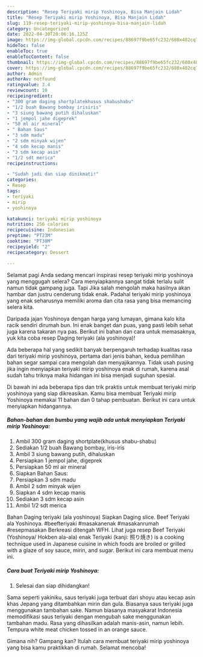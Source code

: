 ```yaml
---
description: "Resep Teriyaki mirip Yoshinoya, Bisa Manjain Lidah"
title: "Resep Teriyaki mirip Yoshinoya, Bisa Manjain Lidah"
slug: 119-resep-teriyaki-mirip-yoshinoya-bisa-manjain-lidah
category: Uncategorized
date: 2022-04-30T20:06:16.125Z
image: https://img-global.cpcdn.com/recipes/88697f9be65fc232/680x482cq70/teriyaki-mirip-yoshinoya-foto-resep-utama.jpg
hideToc: false
enableToc: true
enableTocContent: false
thumbnail: https://img-global.cpcdn.com/recipes/88697f9be65fc232/680x482cq70/teriyaki-mirip-yoshinoya-foto-resep-utama.jpg
cover: https://img-global.cpcdn.com/recipes/88697f9be65fc232/680x482cq70/teriyaki-mirip-yoshinoya-foto-resep-utama.jpg
author: Admin
authorAv: notfound
ratingvalue: 3.4
reviewcount: 10
recipeingredient:
- "300 gram daging shortplatekhusus shabushabu"
- "1/2 buah Bawang bombay irisiris"
- "3 siung bawang putih dihaluskan"
- "1 jempol jahe digeprek"
- "50 ml air mineral"
- " Bahan Saus"
- "3 sdm madu"
- "2 sdm minyak wijen"
- "4 sdm kecap manis"
- "3 sdm kecap asin"
- "1/2 sdt merica"
recipeinstructions:

- "Sudah jadi dan siap dinikmati!"
categories:
- Resep
tags:
- teriyaki
- mirip
- yoshinoya

katakunci: teriyaki mirip yoshinoya 
nutrition: 256 calories
recipecuisine: Indonesian
preptime: "PT23M"
cooktime: "PT30M"
recipeyield: "2"
recipecategory: Dessert

---
```



Selamat pagi Anda sedang mencari inspirasi resep teriyaki mirip yoshinoya yang menggugah selera? Cara menyiapkannya sangat tidak terlalu sulit namun tidak gampang juga. Tapi Jika salah mengolah maka hasilnya akan hambar dan justru cenderung tidak enak. Padahal teriyaki mirip yoshinoya yang enak seharusnya memiliki aroma dan cita rasa yang bisa memancing selera kita.


Daripada jajan Yoshinoya dengan harga yang lumayan, gimana kalo kita racik sendiri dirumah bun. Ini enak banget dan puas, yang pasti lebih sehat juga karena takaran nya pas. Berikut ini bahan dan cara untuk memasaknya, yuk kita coba resep Daging teriyaki (ala yoshinoya)!

Ada beberapa hal yang sedikit banyak berpengaruh terhadap kualitas rasa dari teriyaki mirip yoshinoya, pertama dari jenis bahan, kedua pemilihan bahan segar sampai cara mengolah dan menyajikannya. Tidak usah pusing jika ingin menyiapkan teriyaki mirip yoshinoya enak di rumah, karena asal sudah tahu triknya maka hidangan ini bisa menjadi suguhan spesial.


Di bawah ini ada beberapa tips dan trik praktis untuk membuat teriyaki mirip yoshinoya yang siap dikreasikan. Kamu bisa membuat Teriyaki mirip Yoshinoya memakai 11 bahan dan 0 tahap pembuatan. Berikut ini cara untuk menyiapkan hidangannya.

<!--inarticleads1-->

##### Bahan-bahan dan bumbu yang wajib ada untuk menyiapkan Teriyaki mirip Yoshinoya:

1. Ambil 300 gram daging shortplate(khusus shabu-shabu)
1. Sediakan 1/2 buah Bawang bombay, iris-iris
1. Ambil 3 siung bawang putih, dihaluskan
1. Persiapkan 1 jempol jahe, digeprek
1. Persiapkan 50 ml air mineral
1. Siapkan  Bahan Saus:
1. Persiapkan 3 sdm madu
1. Ambil 2 sdm minyak wijen
1. Siapkan 4 sdm kecap manis
1. Sediakan 3 sdm kecap asin
1. Ambil 1/2 sdt merica


Bahan Daging teriyaki (ala yoshinoya) Siapkan Daging slice. Beef Teriyaki ala Yoshinoya. #beefteriyaki #masakanenak #masakanrumah #resepmasakan Berkreasi ditengah WFH. Lihat juga resep Beef Teriyaki (Yoshinoya/ Hokben ala-ala) enak Teriyaki (kanji: 照り焼き) is a cooking technique used in Japanese cuisine in which foods are broiled or grilled with a glaze of soy sauce, mirin, and sugar. Berikut ini cara membuat menu ini. 

<!--inarticleads2-->

##### Cara buat Teriyaki mirip Yoshinoya:


1. Selesai dan siap dihidangkan!

Sama seperti yakiniku, saus teriyaki juga terbuat dari shoyu atau kecap asin khas Jepang yang ditambahkan mirin dan gula. Biasanya saus teriyaki juga menggunakan tambahan sake. Namun biasanya masyakarat Indonesia memodifikasi saus teriyaki dengan mengubah sake menggunakan tambahan madu. Rasa yang dihasilkan adalah manis-asin, namun lebih. Tempura white meat chicken tossed in an orange sauce. 

Gimana nih? Gampang kan? Itulah cara membuat teriyaki mirip yoshinoya yang bisa kamu praktikkan di rumah. Selamat mencoba!
